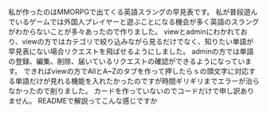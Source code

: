 ##
私が作ったのはMMORPGで出てくる英語スラングの早見表です。  私が普段遊んでいるゲームでは外国人プレイヤーと遊ぶことになる機会が多く英語のスラングがわからないことが多々あったので作りました。  viewとadminにわかれており、viewの方ではカテゴリで絞り込みながら見るだけでなく、知りたい単語が早見表にない場合リクエストを飛ばせるようにしました。  adminの方では単語の登録、編集、削除、届いているリクエストの確認ができるようになっています。  できればviewの方でAllとA~Zのタブを作って押したらｓの頭文字に対応する単語だけが見れる機能を入れたかったのですが時間ギリギリまでエラーが治らなかったので削りました。  カードを作っていないのでコードだけで申し訳ありません。  READMEで解説ってこんな感じですか
